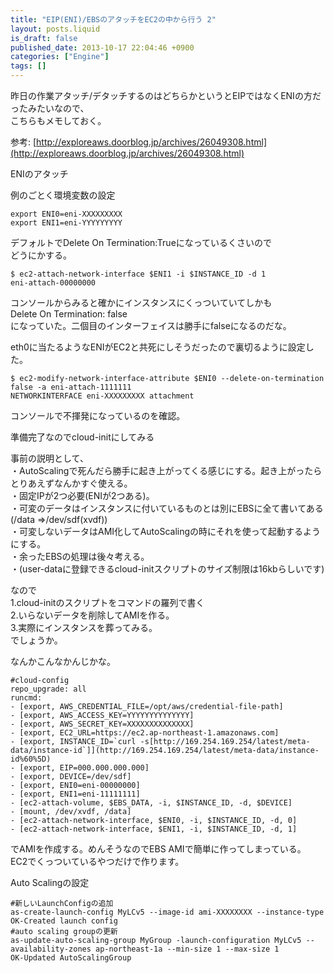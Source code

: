 ```yaml
---
title: "EIP(ENI)/EBSのアタッチをEC2の中から行う 2"
layout: posts.liquid
is_draft: false
published_date: 2013-10-17 22:04:46 +0900
categories: ["Engine"]
tags: []
---
```


昨日の作業アタッチ/デタッチするのはどちらかというとEIPではなくENIの方だったみたいなので、  
こちらもメモしておく。

参考: [http://exploreaws.doorblog.jp/archives/26049308.html](http://exploreaws.doorblog.jp/archives/26049308.html)

ENIのアタッチ

例のごとく環境変数の設定

    export ENI0=eni-XXXXXXXXX
    export ENI1=eni-YYYYYYYYY

デフォルトでDelete On Termination:Trueになっているくさいので  
どうにかする。

    $ ec2-attach-network-interface $ENI1 -i $INSTANCE_ID -d 1
    eni-attach-00000000

コンソールからみると確かにインスタンスにくっついていてしかも  
Delete On Termination: false  
になっていた。二個目のインターフェイスは勝手にfalseになるのだな。

eth0に当たるようなENIがEC2と共死にしそうだったので裏切るように設定した。

    $ ec2-modify-network-interface-attribute $ENI0 --delete-on-termination false -a eni-attach-1111111
    NETWORKINTERFACE eni-XXXXXXXXX attachment

コンソールで不揮発になっているのを確認。

準備完了なのでcloud-initにしてみる

事前の説明として、  
・AutoScalingで死んだら勝手に起き上がってくる感じにする。起き上がったらとりあえずなんかすぐ使える。  
・固定IPが2つ必要(ENIが2つある)。  
・可変のデータはインスタンスに付いているものとは別にEBSに全て書いてある(/data =\>/dev/sdf(xvdf))  
・可変しないデータはAMI化してAutoScalingの時にそれを使って起動するようにする。  
・余ったEBSの処理は後々考える。  
・(user-dataに登録できるcloud-initスクリプトのサイズ制限は16kbらしいです)

なので  
1.cloud-initのスクリプトをコマンドの羅列で書く  
2.いらないデータを削除してAMIを作る。  
3.実際にインスタンスを葬ってみる。  
でしょうか。

なんかこんなかんじかな。

    #cloud-config
    repo_upgrade: all
    runcmd:
    - [export, AWS_CREDENTIAL_FILE=/opt/aws/credential-file-path]
    - [export, AWS_ACCESS_KEY=YYYYYYYYYYYYYY]
    - [export, AWS_SECRET_KEY=XXXXXXXXXXXXXX]
    - [export, EC2_URL=https://ec2.ap-northeast-1.amazonaws.com]
    - [export, INSTANCE_ID=`curl -s[http://169.254.169.254/latest/meta-data/instance-id`]](http://169.254.169.254/latest/meta-data/instance-id%60%5D)
    - [export, EIP=000.000.000.000]
    - [export, DEVICE=/dev/sdf]
    - [export, ENI0=eni-00000000]
    - [export, ENI1=eni-11111111]
    - [ec2-attach-volume, $EBS_DATA, -i, $INSTANCE_ID, -d, $DEVICE]
    - [mount, /dev/xvdf, /data]
    - [ec2-attach-network-interface, $ENI0, -i, $INSTANCE_ID, -d, 0]
    - [ec2-attach-network-interface, $ENI1, -i, $INSTANCE_ID, -d, 1]

でAMIを作成する。めんそうなのでEBS AMIで簡単に作ってしまっている。  
EC2でくっついているやつだけで作ります。

Auto Scalingの設定

    #新しいLaunchConfigの追加
    as-create-launch-config MyLCv5 --image-id ami-XXXXXXXX --instance-type
    OK-Created launch config
    #auto scaling groupの更新
    as-update-auto-scaling-group MyGroup -launch-configuration MyLCv5 --availability-zones ap-northeast-1a --min-size 1 --max-size 1
    OK-Updated AutoScalingGroup


